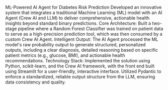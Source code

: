 ML-Powered AI Agent for Diabetes Risk Prediction
Developed an innovative system that integrates a traditional Machine Learning (ML) model with an AI Agent (Crew AI and LLM) to deliver comprehensive, actionable health insights beyond standard binary predictions.
Core Architecture: Built a two-stage pipeline where a Random Forest Classifier was trained on patient data to serve as a high-precision prediction tool, which was then consumed by a custom Crew AI Agent.
Intelligent Output: The AI Agent processed the ML model's raw probability output to generate structured, personalized outputs, including a clear diagnosis, detailed reasoning based on specific patient metrics (e.g., glucose, BMI), and actionable health recommendations.
Technology Stack: Implemented the solution using Python, scikit-learn, and the Crew AI framework, with the front end built using Streamlit for a user-friendly, interactive interface. Utilized Pydantic to enforce a standardized, reliable output structure from the LLM, ensuring data consistency and quality.
